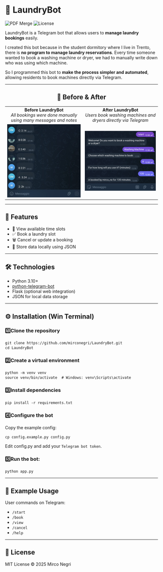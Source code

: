 # 🧺 LaundryBot

![PDF Merge](https://img.shields.io/badge/Language-python-blue?style=for-the-badge) ![License](https://img.shields.io/badge/License-MIT-green?style=for-the-badge)

LaundryBot is a Telegram bot that allows users to **manage laundry bookings** easily.  

I created this bot because in the student dormitory where I live in Trento, there is **no program to manage laundry reservations**. Every time someone wanted to book a washing machine or dryer, we had to manually write down who was using which machine.  

So I programmed this bot to **make the process simpler and automated**, allowing residents to book machines directly via Telegram.

---




<h2 align="center"> 📸 Before & After </h2>

<table align="center">
  <tr>
    <td align="center">
      <b>Before LaundryBot</b><br>
      <i>All bookings were done manually using many messages and notes</i>  <br>
    </td>
    <td align="center">
      <b>After LaundryBot</b><br>
      <i>Users book washing machines and dryers directly via Telegram </i>  <br>
    </td>
  </tr>  
      <td align="center">
      <img src="images/before.png" width="300">
      </td>
      <td align="center">
      <img src="images/after.png" width="300">
      </td>
</table>

---
 
## 🚀 Features
- 📅 View available time slots
- ✅ Book a laundry slot
- 🗑️ Cancel or update a booking
- 💾 Store data locally using JSON

---

## 🛠️ Technologies
- Python 3.10+
- [python-telegram-bot](https://github.com/python-telegram-bot/python-telegram-bot)
- Flask (optional web integration)
- JSON for local data storage

---

## ⚙️ Installation (Win Terminal)

### 1️⃣Clone the repository
```
git clone https://github.com/mirconegri/LaundryBot.git
cd LaundryBot
```
### 2️⃣Create a virtual environment
```
python -m venv venv
source venv/bin/activate  # Windows: venv\Scripts\activate
```
### 3️⃣Install dependencies
```
pip install -r requirements.txt
```
### 4️⃣Configure the bot
Copy the example config:
```
cp config.example.py config.py
```
Edit config.py and add your 
`Telegram bot token`.
### 5️⃣Run the bot:
```
python app.py
```
---

## 🧾 Example Usage

User commands on Telegram:

- `/start`
- `/book`
- `/view`
- `/cancel`
- `/help`


---

## 📜 License

MIT License © 2025 Mirco Negri



















